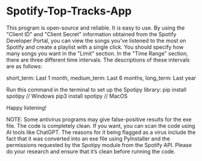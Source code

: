 # Spotify-Top-Tracks-App
This program is open-source and reliable. It is easy to use. By using the "Client ID" and "Client Secret" information obtained from the Spotify Developer Portal, you can view the songs you’ve listened to the most on Spotify and create a playlist with a single click. You should specify how many songs you want in the "Limit" section. In the "Time Range" section, there are three different time intervals. The descriptions of these intervals are as follows:

short_term: Last 1 month,
medium_term: Last 6 months,
long_term: Last year

Run this command in the terminal to set up the Spotipy library:
pip install spotipy // Windows
pip3 install spotipy // MacOS

Happy listening!

NOTE: Some antivirus programs may give false-positive results for the exe file. The code is completely clean. If you want, you can scan the code using AI tools like ChatGPT.
The reasons for it being flagged as a virus include the fact that it was converted into an exe file using PyInstaller and the permissions requested by the Spotipy module from the Spotify API.
Please do your research and ensure that it’s clean before running the code.
